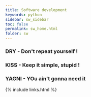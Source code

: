 ```yaml
---
title: Software development
keywords: python
sidebar: sw_sidebar
toc: false
permalink: sw_home.html
folder: sw
---
```


### DRY - Don't repeat yourself !
### KISS - Keep it simple, stupid !
### YAGNI - YOu ain't gonna need it

{% include links.html %}
